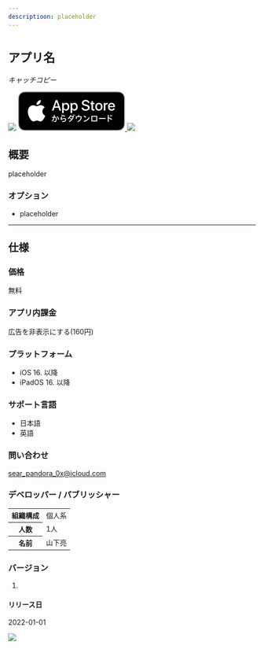 ```yaml
---
descriptioon: placeholder
---
```


`アプリ名`
===========
_キャッチコピー_

<img src="icon.png" width="80">

<a href="https://apps.apple.com/app/" target="blank">
  <img src="appstore_badge.svg">
</a>

<img src="top1200w.png" width="600">

概要
----------
placeholder

### オプション
- placeholder

* * *

仕様
-------
### 価格
無料

### アプリ内課金
広告を非表示にする(160円)

### プラットフォーム
- iOS 16. 以降
- iPadOS 16. 以降

### サポート言語
- 日本語
- 英語

### 問い合わせ
sear_pandora_0x@icloud.com

### デベロッパー / パブリッシャー
<table>
<tr>
<th>組織構成</th>
<td>個人系</td>
</tr>
<tr>
<th>人数</th>
<td>1人</td>
</tr>
<tr>
<th>名前</th>
<td>山下亮</td>
</tr>
</table>

### バージョン
1.

#### リリース日
2022-01-01

<a href="https://apps.apple.com/app/" target="blank">
  <img src="qr-code.jpg" width="160">
</a>

